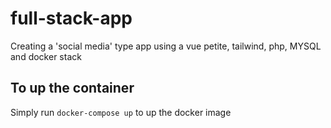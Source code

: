 # full-stack-app

Creating a 'social media' type app using a vue petite, tailwind, php, MYSQL and docker stack

## To up the container

Simply run <code>docker-compose up</code> to up the docker image
